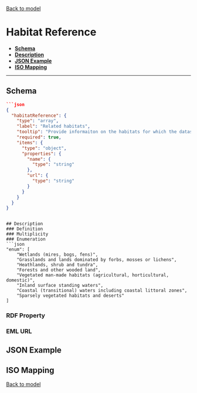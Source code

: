 [Back to model](_base.md)

# Habitat Reference

- **[Schema](#schema)**
- **[Description](#description)**
- **[JSON Example](#json-example)**
- **[ISO Mapping](#iso-mapping)**
---
## Schema
```json
```json
{
  "habitatReference": {
    "type": "array",
    "label": "Related habitats",
    "tooltip": "Provide informaiton on the habitats for which the datasource was created.",
    "required": true,
    "items": {
      "type": "object",
      "properties": {
        "name": {
          "type": "string"
        },
        "url": {
          "type": "string"
        }
      }
    }
  }
}
```



```

## Description
### Definition
### Multiplicity
### Enumeration
```json
"enum": [
    "Wetlands (mires, bogs, fens)",
    "Grasslands and lands dominated by forbs, mosses or lichens",
    "Heathlands, shrub and tundra",
    "Forests and other wooded land",
    "Vegetated man-made habitats (agricultural, horticultural, domestic)",
    "Inland surface standing waters",
    "Coastal (transitional) waters including coastal littoral zones",
    "Sparsely vegetated habitats and deserts"
]
```
### RDF Property
### EML URL

## JSON Example
## ISO Mapping

[Back to model](_base.md)
